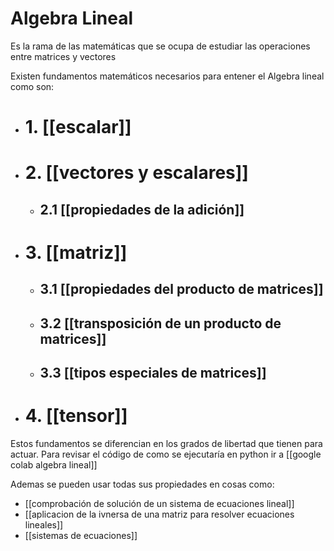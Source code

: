 # Algebra Lineal

Es la rama de las matemáticas que se ocupa de estudiar las operaciones entre matrices y vectores

Existen fundamentos matemáticos necesarios para entener el Algebra lineal como son:

* # 1. [[escalar]] 
* # 2. [[vectores y escalares]]
	* ## 2.1 [[propiedades de la adición]]
* # 3. [[matriz]]
	* ## 3.1 [[propiedades del producto de matrices]]
	* ## 3.2 [[transposición de un producto de matrices]]
	* ## 3.3 [[tipos especiales de matrices]]
* # 4. [[tensor]]

Estos fundamentos se diferencian en los grados de libertad que tienen para actuar.
Para revisar el código de como se ejecutaría en python ir a 
[[google colab algebra lineal]]

Ademas se pueden usar todas sus propiedades en cosas como:
* [[comprobación de solución de un sistema de ecuaciones lineal]]
* [[aplicacion de la ivnersa de una matriz para resolver ecuaciones lineales]]
* [[sistemas de ecuaciones]]